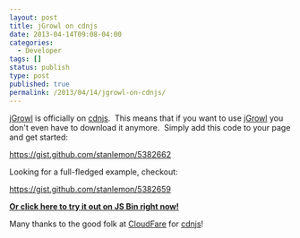 ```yaml
---
layout: post
title: jGrowl on cdnjs
date: 2013-04-14T09:08-04:00
categories:
  - Developer
tags: []
status: publish
type: post
published: true
permalink: /2013/04/14/jgrowl-on-cdnjs/
---
```

[jGrowl](https://github.com/stanlemon/jGrowl) is officially on [cdnjs](http://cdnjs.com).  This means that if you want to use [jGrowl](https://github.com/stanlemon/jGrowl) you don't even have to download it anymore.  Simply add this code to your page and get started:

https://gist.github.com/stanlemon/5382662

Looking for a full-fledged example, checkout:

https://gist.github.com/stanlemon/5382659

[**Or click here to try it out on JS Bin right now!**](http://jsbin.com/iqipox/1/edit)

Many thanks to the good folk at [CloudFare](https://www.cloudflare.com) for [cdnjs](http://cdnjs.com)!
